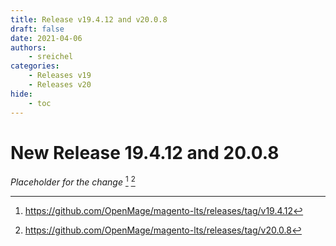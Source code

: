 ```yaml
---
title: Release v19.4.12 and v20.0.8
draft: false
date: 2021-04-06
authors:
    - sreichel
categories:
    - Releases v19
    - Releases v20
hide:
    - toc
---
```


# New Release 19.4.12 and 20.0.8

_Placeholder for the change_ [^1] [^2]

<!-- more -->

[^1]: https://github.com/OpenMage/magento-lts/releases/tag/v19.4.12
[^2]: https://github.com/OpenMage/magento-lts/releases/tag/v20.0.8
